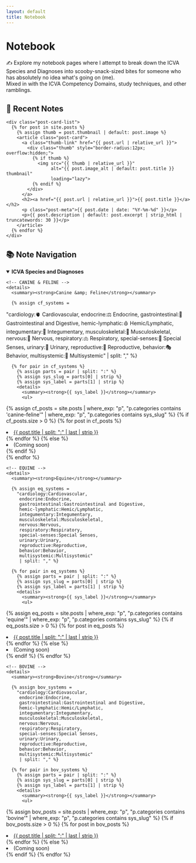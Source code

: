 ```yaml
---
layout: default
title: Notebook
---
```


<h1>Notebook</h1>
<p>✍️ Explore my notebook pages where I attempt to break down the ICVA Species and Diagnoses into scooby-snack-sized bites for someone who has absolutely no idea what's going on (me).<br>Mixed in with the ICVA Competency Domains, study techniques, and other ramblings.</p>

<!-- Override any theme sizing that was cropping thumbnails -->
<style>
  .post-card .thumb { aspect-ratio: auto !important; height: auto !important; }
  .post-card .thumb img { width: 100%; height: auto; display: block; }
</style>

<div class="notebook-container">
  <div class="notebook-left">
    <h2>📓 Recent Notes</h2>

    <div class="post-card-list">
      {% for post in site.posts %}
        {% assign thumb = post.thumbnail | default: post.image %}
        <article class="post-card">
          <a class="thumb-link" href="{{ post.url | relative_url }}">
            <div class="thumb" style="border-radius:12px; overflow:hidden;">
              {% if thumb %}
                <img src="{{ thumb | relative_url }}"
                     alt="{{ post.image_alt | default: post.title }} thumbnail"
                     loading="lazy">
              {% endif %}
            </div>
          </a>
          <h2><a href="{{ post.url | relative_url }}">{{ post.title }}</a></h2>
          <p class="post-meta">{{ post.date | date: "%Y-%m-%d" }}</p>
          <p>{{ post.description | default: post.excerpt | strip_html | truncatewords: 30 }}</p>
        </article>
      {% endfor %}
    </div>
  </div>


<div class="notebook-right nav-tree">
  <h2>📚 Note Navigation</h2>

  <details open>
    <summary><strong>ICVA Species and Diagnoses</strong></summary>

    <!-- CANINE & FELINE -->
    <details>
      <summary><strong>Canine &amp; Feline</strong></summary>

      {% assign cf_systems = 
  "cardiology:🫀 Cardiovascular,
   endocrine:⚖️ Endocrine,
   gastrointestinal:🌮 Gastrointestinal and Digestive,
   hemic-lymphatic:🩸 Hemic/Lymphatic,
   integumentary:🐾 Integumentary,
   musculoskeletal:🦴 Musculoskeletal,
   nervous:🧠 Nervous,
   respiratory:🫁 Respiratory,
   special-senses:👀 Special Senses,
   urinary:🚽 Urinary,
   reproductive:🧬 Reproductive,
   behavior:🎭 Behavior,
   multisystemic:🧰 Multisystemic" 
   | split: "," %}

      {% for pair in cf_systems %}
        {% assign parts = pair | split: ":" %}
        {% assign sys_slug = parts[0] | strip %}
        {% assign sys_label = parts[1] | strip %}
        <details>
          <summary><strong>{{ sys_label }}</strong></summary>
          <ul>
{% assign cf_posts = site.posts 
   | where_exp: "p", "p.categories contains 'canine-feline'" 
   | where_exp: "p", "p.categories contains sys_slug" %}
            {% if cf_posts.size > 0 %}
              {% for post in cf_posts %}
                <li><a href="{{ post.url | relative_url }}">
                  {{ post.title | split: ":" | last | strip }}
                </a></li>
              {% endfor %}
            {% else %}
              <li>(Coming soon)</li>
            {% endif %}
          </ul>
        </details>
      {% endfor %}
    </details>

    <!-- EQUINE -->
    <details>
      <summary><strong>Equine</strong></summary>

      {% assign eq_systems = 
        "cardiology:Cardiovascular,
         endocrine:Endocrine,
         gastrointestinal:Gastrointestinal and Digestive,
         hemic-lymphatic:Hemic/Lymphatic,
         integumentary:Integumentary,
         musculoskeletal:Musculoskeletal,
         nervous:Nervous,
         respiratory:Respiratory,
         special-senses:Special Senses,
         urinary:Urinary,
         reproductive:Reproductive,
         behavior:Behavior,
         multisystemic:Multisystemic" 
         | split: "," %}

      {% for pair in eq_systems %}
        {% assign parts = pair | split: ":" %}
        {% assign sys_slug = parts[0] | strip %}
        {% assign sys_label = parts[1] | strip %}
        <details>
          <summary><strong>{{ sys_label }}</strong></summary>
          <ul>
{% assign eq_posts = site.posts 
   | where_exp: "p", "p.categories contains 'equine'" 
   | where_exp: "p", "p.categories contains sys_slug" %}
            {% if eq_posts.size > 0 %}
              {% for post in eq_posts %}
                <li><a href="{{ post.url | relative_url }}">
                  {{ post.title | split: ":" | last | strip }}
                </a></li>
              {% endfor %}
            {% else %}
              <li>(Coming soon)</li>
            {% endif %}
          </ul>
        </details>
      {% endfor %}
    </details>

    <!-- BOVINE -->
    <details>
      <summary><strong>Bovine</strong></summary>

      {% assign bov_systems = 
        "cardiology:Cardiovascular,
         endocrine:Endocrine,
         gastrointestinal:Gastrointestinal and Digestive,
         hemic-lymphatic:Hemic/Lymphatic,
         integumentary:Integumentary,
         musculoskeletal:Musculoskeletal,
         nervous:Nervous,
         respiratory:Respiratory,
         special-senses:Special Senses,
         urinary:Urinary,
         reproductive:Reproductive,
         behavior:Behavior,
         multisystemic:Multisystemic" 
         | split: "," %}

      {% for pair in bov_systems %}
        {% assign parts = pair | split: ":" %}
        {% assign sys_slug = parts[0] | strip %}
        {% assign sys_label = parts[1] | strip %}
        <details>
          <summary><strong>{{ sys_label }}</strong></summary>
          <ul>
{% assign bov_posts = site.posts 
   | where_exp: "p", "p.categories contains 'bovine'" 
   | where_exp: "p", "p.categories contains sys_slug" %}
            {% if bov_posts.size > 0 %}
              {% for post in bov_posts %}
                <li><a href="{{ post.url | relative_url }}">
                  {{ post.title | split: ":" | last | strip }}
                </a></li>
              {% endfor %}
            {% else %}
              <li>(Coming soon)</li>
            {% endif %}
          </ul>
        </details>
      {% endfor %}
    </details>

  </details>
</div>
</div>
